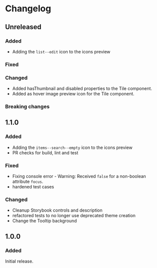 # Changelog

## Unreleased

### Added
- Adding the `list--edit` icon to the icons preview

### Fixed

### Changed
- Added hasThumbnail and disabled properties to the Tile component. 
- Added as hover image preview icon for the Tile component.

### Breaking changes

## 1.1.0

### Added
- Adding the `items--search--empty` icon to the icons preview
- PR checks for build, lint and test

### Fixed
- Fixing console error - Warning: Received `false` for a non-boolean attribute `focus`.
- hardened test cases

### Changed
- Cleanup Storybook controls and description
- refactored tests to no longer use deprecated theme creation
- Change the Tooltip background


## 1.0.0

### Added
Initial release.

